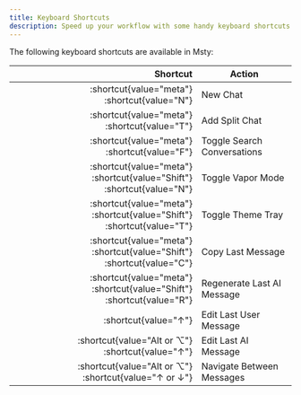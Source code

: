 ```yaml
---
title: Keyboard Shortcuts
description: Speed up your workflow with some handy keyboard shortcuts in Msty
---
```


The following keyboard shortcuts are available in Msty:

| Shortcut | Action |
| ---: | --- |
| :shortcut{value="meta"} :shortcut{value="N"} | New Chat |
| :shortcut{value="meta"} :shortcut{value="T"} | Add Split Chat |
| :shortcut{value="meta"} :shortcut{value="F"} | Toggle Search Conversations |
| :shortcut{value="meta"} :shortcut{value="Shift"} :shortcut{value="N"} | Toggle Vapor Mode |
| :shortcut{value="meta"} :shortcut{value="Shift"} :shortcut{value="T"} | Toggle Theme Tray |
| :shortcut{value="meta"} :shortcut{value="Shift"} :shortcut{value="C"} | Copy Last Message |
| :shortcut{value="meta"} :shortcut{value="Shift"} :shortcut{value="R"} | Regenerate Last AI Message |
| :shortcut{value="↑"} | Edit Last User Message |
| :shortcut{value="Alt or ⌥"} :shortcut{value="↑"} | Edit Last AI Message |
| :shortcut{value="Alt or ⌥"} :shortcut{value="↑ or ↓"} | Navigate Between Messages |
